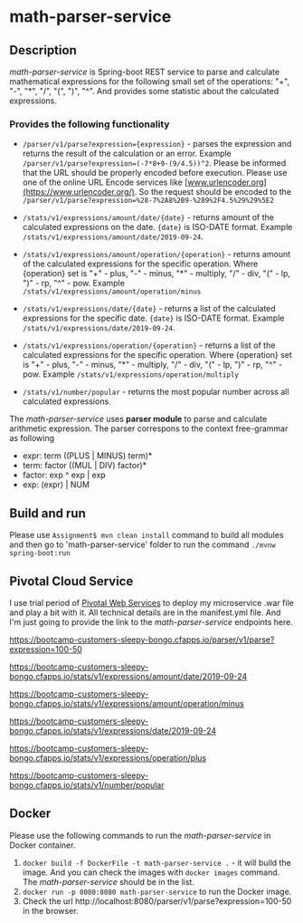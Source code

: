 # math-parser-service

## Description

*math-parser-service* is Spring-boot REST service to parse and calculate mathematical expressions for the following small set of the operations: "+", "-", "*", "/", "(", ")", "^". And provides some statistic about the calculated expressions.

### Provides the following functionality

- `/parser/v1/parse?expression={expression}` - parses the expression and returns the result of the calculation or an error. 
  Example `/parser/v1/parse?expression=(-7*8+9-(9/4.5))^2`. Please be informed that the URL should be properly encoded before execution. Please use one of the online URL Encode services like [www.urlencoder.org](https://www.urlencoder.org/). So the request should be encoded to the `/parser/v1/parse?expression=%28-7%2A8%2B9-%289%2F4.5%29%29%5E2`
  
- `/stats/v1/expressions/amount/date/{date}` - returns amount of the calculated expressions on the date. `{date}` is ISO-DATE format.
  Example `/stats/v1/expressions/amount/date/2019-09-24`.
  
- `/stats/v1/expressions/amount/operation/{operation}` - returns amount of the calculated expressions for the specific operation. Where {operation} set is "+" - plus, "-" - minus, "*" - multiply, "/" - div, "(" - lp, ")" - rp, "^" - pow. 
  Example `/stats/v1/expressions/amount/operation/minus`
  
- `/stats/v1/expressions/date/{date}` - returns a list of the calculated expressions for the specific date. `{date}` is ISO-DATE format. Example `/stats/v1/expressions/date/2019-09-24`.

- `/stats/v1/expressions/operation/{operation}` - returns a list of the calculated expressions for the specific operation. Where {operation} set is "+" - plus, "-" - minus, "*" - multiply, "/" - div, "(" - lp, ")" - rp, "^" - pow. 
  Example `/stats/v1/expressions/operation/multiply`

- `/stats/v1/number/popular` - returns the most popular number across all calculated expressions.

The *math-parser-service* uses __parser module__ to parse and calculate arithmetic expression. 
The parser correspons to the context free-grammar as following

- expr: term ((PLUS | MINUS) term)*
- term: factor ((MUL | DIV) factor)*
- factor: exp ^ exp | exp
- exp: (expr) | NUM

## Build and run

Please use `Assignment$ mvn clean install` command to build all modules and then go to 'math-parser-service' folder to run the command `./mvnw spring-boot:run` 

## Pivotal Cloud Service

I use trial period of [Pivotal Web Services](https://run.pivotal.io/) to deploy my microservice .war file and play a bit with it. All technical details are in the manifest.yml file. And I'm just going to provide the link to the *math-parser-service* endpoints here.

https://bootcamp-customers-sleepy-bongo.cfapps.io/parser/v1/parse?expression=100-50

https://bootcamp-customers-sleepy-bongo.cfapps.io/stats/v1/expressions/amount/date/2019-09-24

https://bootcamp-customers-sleepy-bongo.cfapps.io/stats/v1/expressions/amount/operation/minus

https://bootcamp-customers-sleepy-bongo.cfapps.io/stats/v1/expressions/date/2019-09-24

https://bootcamp-customers-sleepy-bongo.cfapps.io/stats/v1/expressions/operation/plus

https://bootcamp-customers-sleepy-bongo.cfapps.io/stats/v1/number/popular

## Docker

Please use the following commands to run the *math-parser-service* in Docker container.
1. `docker build -f DockerFile -t math-parser-service .` - it will build the image. And you can check the images with `docker images` command. The *math-parser-service* should be in the list.
2. `docker run -p 8080:8080 math-parser-service` to run the Docker image.
3. Check the url http://localhost:8080/parser/v1/parse?expression=100-50 in the browser.
